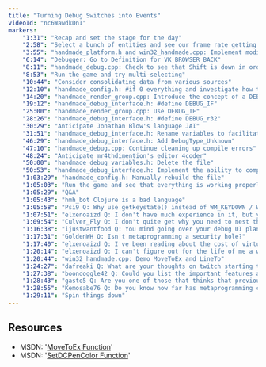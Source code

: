 ```yaml
---
title: "Turning Debug Switches into Events"
videoId: "nc6WawdkDnI"
markers:
    "1:31": "Recap and set the stage for the day"
    "2:58": "Select a bunch of entities and see our frame rate getting tanked"
    "3:55": "handmade_platform.h and win32_handmade.cpp: Implement modifier keys"
    "6:14": "Debugger: Go to Definition for VK_BROWSER_BACK"
    "8:11": "handmade_debug.cpp: Check to see that Shift is down in order to determine when to add to the selection"
    "8:53": "Run the game and try multi-selecting"
    "10:44": "Consider consolidating data from various sources"
    "12:10": "handmade_config.h: #if 0 everything and investigate how to handle erroneous settings"
    "14:20": "handmade_render_group.cpp: Introduce the concept of a DEBUG_IF to create the debug variables"
    "19:12": "handmade_debug_interface.h: #define DEBUG_IF"
    "25:00": "handmade_render_group.cpp: Use DEBUG_IF"
    "28:26": "handmade_debug_interface.h: #define DEBUG_r32"
    "30:29": "Anticipate Jonathan Blow's language JAI"
    "31:51": "handmade_debug_interface.h: Rename variables to facilitate macros"
    "46:29": "handmade_debug_interface.h: Add DebugType_Unknown"
    "47:10": "handmade_debug.cpp: Continue cleaning up compile errors"
    "48:24": "Anticipate mr4thdimention's editor 4coder"
    "50:00": "handmade_debug_variables.h: Delete the file"
    "50:53": "handmade_debug_interface.h: Implement the ability to compile out the entire debug system"
    "1:03:29": "handmade_config.h: Manually rebuild the file"
    "1:05:03": "Run the game and see that everything is working properly"
    "1:05:29": "Q&A"
    "1:05:43": "hmh_bot Clojure is a bad language"
    "1:05:58": "Psi9 Q: Why use getkeystate() instead of WM_KEYDOWN / WM_KEYUP?"
    "1:07:51": "elxenoaizd Q: I don't have much experience in it, but you mentioned the RTTI in C++ is not as good. Could you explain a bit why?"
    "1:09:54": "Culver_Fly Q: I don't quite get why you need to nest the macros for DEBUG_IFs. Can you explain it?"
    "1:16:38": "ijustwantfood Q: You mind going over your debug UI plan for those who don't know what the current plan is?"
    "1:17:31": "GoldenWH Q: Isn't metaprogramming a security hole?"
    "1:17:40": "elxenoaizd Q: I've been reading about the cost of virtual functions. Normal non-virtual functions costs a 'call' command, but with virtual we need two fetches and a call. Is that very costly in performance critical areas? Is that the reason to avoid virtuals? For me, I don't like the fact that they introduce hidden costs, makes it harder to reason about your code"
    "1:20:14": "elxenoaizd Q: I can't figure out for the life of me a way to draw an empty, non-filled Rectangle via the Win32 API. I tried SelectObject(DC, GetStockObject(NULL_BRUSH)) and then Rectangle(...) but it never draws anything [see Resources]"
    "1:20:44": "win32_handmade.cpp: Demo MoveToEx and LineTo"
    "1:24:27": "dafreaki Q: What are your thoughts on twitch starting to affect game design?"
    "1:27:38": "boondoggle42 Q: Could you list the important features a good graphical debugger should have?"
    "1:28:43": "gasto5 Q: Are you one of those that thinks that previously DirectX was better than OpenGL, but now is the opposite?"
    "1:28:55": "Kemosabe76 Q: Do you know how far has metaprogramming come along in other fields? I can imagine researchers using genetic algorithms to self enhance code"
    "1:29:11": "Spin things down"
---
```

    
## Resources

* MSDN: '[MoveToEx Function](https://msdn.microsoft.com/en-us/library/windows/desktop/dd145069)'
* MSDN: '[SetDCPenColor Function](https://msdn.microsoft.com/en-us/library/windows/desktop/dd162970)'
